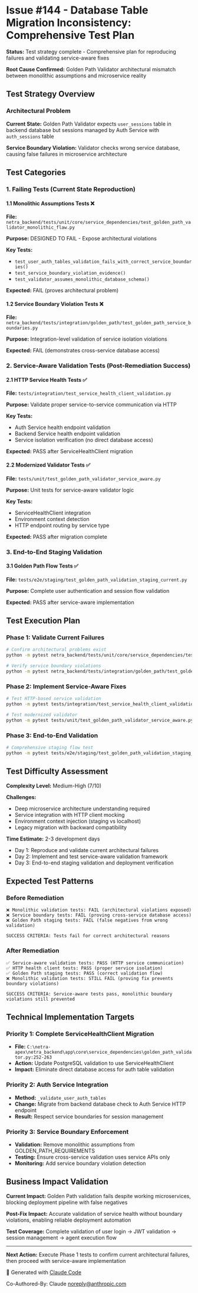 # Issue #144 - Database Table Migration Inconsistency: Comprehensive Test Plan

**Status:** Test strategy complete - Comprehensive plan for reproducing failures and validating service-aware fixes

**Root Cause Confirmed:** Golden Path Validator architectural mismatch between monolithic assumptions and microservice reality

## Test Strategy Overview

### Architectural Problem
**Current State:** Golden Path Validator expects `user_sessions` table in backend database but sessions managed by Auth Service with `auth_sessions` table

**Service Boundary Violation:** Validator checks wrong service database, causing false failures in microservice architecture

## Test Categories

### 1. Failing Tests (Current State Reproduction)

#### 1.1 Monolithic Assumptions Tests ❌
**File:** `netra_backend/tests/unit/core/service_dependencies/test_golden_path_validator_monolithic_flaw.py`

**Purpose:** DESIGNED TO FAIL - Expose architectural violations

**Key Tests:**
- `test_user_auth_tables_validation_fails_with_correct_service_boundaries()`
- `test_service_boundary_violation_evidence()`
- `test_validator_assumes_monolithic_database_schema()`

**Expected:** FAIL (proves architectural problem)

#### 1.2 Service Boundary Violation Tests ❌
**File:** `netra_backend/tests/integration/golden_path/test_golden_path_service_boundaries.py`

**Purpose:** Integration-level validation of service isolation violations

**Expected:** FAIL (demonstrates cross-service database access)

### 2. Service-Aware Validation Tests (Post-Remediation Success)

#### 2.1 HTTP Service Health Tests ✅
**File:** `tests/integration/test_service_health_client_validation.py`

**Purpose:** Validate proper service-to-service communication via HTTP

**Key Tests:**
- Auth Service health endpoint validation
- Backend Service health endpoint validation
- Service isolation verification (no direct database access)

**Expected:** PASS after ServiceHealthClient migration

#### 2.2 Modernized Validator Tests ✅
**File:** `tests/unit/test_golden_path_validator_service_aware.py`

**Purpose:** Unit tests for service-aware validator logic

**Key Tests:**
- ServiceHealthClient integration
- Environment context detection
- HTTP endpoint routing by service type

**Expected:** PASS after migration complete

### 3. End-to-End Staging Validation

#### 3.1 Golden Path Flow Tests ✅
**File:** `tests/e2e/staging/test_golden_path_validation_staging_current.py`

**Purpose:** Complete user authentication and session flow validation

**Expected:** PASS after service-aware implementation

## Test Execution Plan

### Phase 1: Validate Current Failures
```bash
# Confirm architectural problems exist
python -m pytest netra_backend/tests/unit/core/service_dependencies/test_golden_path_validator_monolithic_flaw.py -v

# Verify service boundary violations
python -m pytest netra_backend/tests/integration/golden_path/test_golden_path_service_boundaries.py -v
```

### Phase 2: Implement Service-Aware Fixes
```bash
# Test HTTP-based service validation
python -m pytest tests/integration/test_service_health_client_validation.py -v

# Test modernized validator
python -m pytest tests/unit/test_golden_path_validator_service_aware.py -v
```

### Phase 3: End-to-End Validation
```bash
# Comprehensive staging flow test
python -m pytest tests/e2e/staging/test_golden_path_validation_staging_current.py -v
```

## Test Difficulty Assessment

**Complexity Level:** Medium-High (7/10)

**Challenges:**
- Deep microservice architecture understanding required
- Service integration with HTTP client mocking
- Environment context injection (staging vs localhost)
- Legacy migration with backward compatibility

**Time Estimate:** 2-3 development days
- Day 1: Reproduce and validate current architectural failures
- Day 2: Implement and test service-aware validation framework
- Day 3: End-to-end staging validation and deployment verification

## Expected Test Patterns

### Before Remediation
```
❌ Monolithic validation tests: FAIL (architectural violations exposed)
❌ Service boundary tests: FAIL (proving cross-service database access)
❌ Golden Path staging tests: FAIL (false negatives from wrong validation)

SUCCESS CRITERIA: Tests fail for correct architectural reasons
```

### After Remediation
```
✅ Service-aware validation tests: PASS (HTTP service communication)
✅ HTTP health client tests: PASS (proper service isolation)
✅ Golden Path staging tests: PASS (correct validation flow)
❌ Monolithic validation tests: STILL FAIL (proving fix prevents boundary violations)

SUCCESS CRITERIA: Service-aware tests pass, monolithic boundary violations still prevented
```

## Technical Implementation Targets

### Priority 1: Complete ServiceHealthClient Migration
- **File:** `C:\netra-apex\netra_backend\app\core\service_dependencies\golden_path_validator.py:252-263`
- **Action:** Update PostgreSQL validation to use ServiceHealthClient
- **Impact:** Eliminate direct database access for auth table validation

### Priority 2: Auth Service Integration
- **Method:** `_validate_user_auth_tables`
- **Change:** Migrate from backend database check to Auth Service HTTP endpoint
- **Result:** Respect service boundaries for session management

### Priority 3: Service Boundary Enforcement
- **Validation:** Remove monolithic assumptions from GOLDEN_PATH_REQUIREMENTS
- **Testing:** Ensure cross-service validation uses service APIs only
- **Monitoring:** Add service boundary violation detection

## Business Impact Validation

**Current Impact:** Golden Path validation fails despite working microservices, blocking deployment pipeline with false negatives

**Post-Fix Impact:** Accurate validation of service health without boundary violations, enabling reliable deployment automation

**Test Coverage:** Complete validation of user login → JWT validation → session management → agent execution flow

---

**Next Action:** Execute Phase 1 tests to confirm current architectural failures, then proceed with service-aware implementation

🤖 Generated with [Claude Code](https://claude.ai/code)

Co-Authored-By: Claude <noreply@anthropic.com>